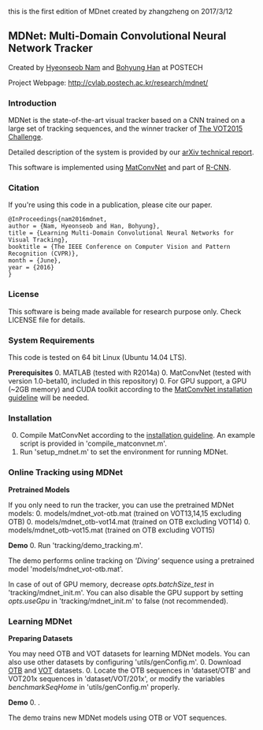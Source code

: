 this is the first edition of MDnet created by zhangzheng on 2017/3/12
## MDNet: Multi-Domain Convolutional Neural Network Tracker

Created by [Hyeonseob Nam](https://kr.linkedin.com/in/hyeonseob-nam/) and [Bohyung Han](http://cvlab.postech.ac.kr/~bhhan/) at POSTECH

Project Webpage: http://cvlab.postech.ac.kr/research/mdnet/

### Introduction

MDNet is the state-of-the-art visual tracker based on a CNN trained on a large set of tracking sequences,
and the winner tracker of [The VOT2015 Challenge](http://www.votchallenge.net/vot2015/).

Detailed description of the system is provided by our [arXiv technical report](http://arxiv.org/abs/1510.07945).

This software is implemented using [MatConvNet](http://www.vlfeat.org/matconvnet/) and part of [R-CNN](https://github.com/rbgirshick/rcnn).

### Citation

If you're using this code in a publication, please cite our paper.

	@InProceedings{nam2016mdnet,
	author = {Nam, Hyeonseob and Han, Bohyung},
	title = {Learning Multi-Domain Convolutional Neural Networks for Visual Tracking},
	booktitle = {The IEEE Conference on Computer Vision and Pattern Recognition (CVPR)},
	month = {June},
	year = {2016}
	}


### License

This software is being made available for research purpose only.
Check LICENSE file for details.


### System Requirements

This code is tested on 64 bit Linux (Ubuntu 14.04 LTS).

**Prerequisites** 
  0. MATLAB (tested with R2014a)
  0. MatConvNet (tested with version 1.0-beta10, included in this repository)
  0. For GPU support, a GPU (~2GB memory) and CUDA toolkit according to the [MatConvNet installation guideline](http://www.vlfeat.org/matconvnet/install/) will be needed.


### Installation

  0. Compile MatConvNet according to the [installation guideline](http://www.vlfeat.org/matconvnet/install/). An example script is provided in 'compile_matconvnet.m'.
  0. Run 'setup_mdnet.m' to set the environment for running MDNet.


### Online Tracking using MDNet

**Pretrained Models**

If you only need to run the tracker, you can use the pretrained MDNet models:
  0. models/mdnet_vot-otb.mat (trained on VOT13,14,15 excluding OTB)
  0. models/mdnet_otb-vot14.mat (trained on OTB excluding VOT14)
  0. models/mdnet_otb-vot15.mat (trained on OTB excluding VOT15)

**Demo**
  0. Run 'tracking/demo_tracking.m'.

The demo performs online tracking on *'Diving'* sequence using a pretrained model 'models/mdnet_vot-otb.mat'.

In case of out of GPU memory, decrease *opts.batchSize_test* in 'tracking/mdnet_init.m'.
You can also disable the GPU support by setting *opts.useGpu* in 'tracking/mdnet_init.m' to false (not recommended).


### Learning MDNet
  
**Preparing Datasets**

You may need OTB and VOT datasets for learning MDNet models. You can also use other datasets by configuring 'utils/genConfig.m'.
  0. Download [OTB](http://cvlab.hanyang.ac.kr/tracker_benchmark/datasets.html) and [VOT](http://www.votchallenge.net/) datasets.
  0. Locate the OTB sequences in 'dataset/OTB' and VOT201x sequences in 'dataset/VOT/201x', or modify the variables *benchmarkSeqHome* in 'utils/genConfig.m' properly.

**Demo**
  0. 
.

The demo trains new MDNet models using OTB or VOT sequences.
